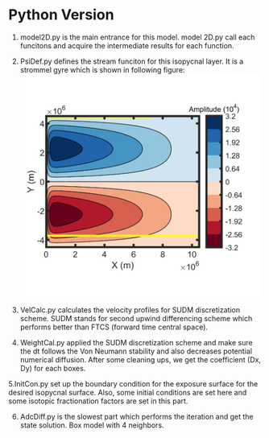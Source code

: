 # Python Version

1. model2D.py is the main entrance for this model. model 2D.py call each funcitons and acquire the intermediate results for each function.

2. PsiDef.py defines the stream funciton for this isopycnal layer. It is a strommel gyre which is shown in following figure:![Stream function](../StreamFun.jpg)

3. VelCalc.py calculates the velocity profiles for SUDM discretization scheme. SUDM stands for second upwind differencing scheme which performs better than FTCS (forward time central space).

4. WeightCal.py applied the SUDM discretization scheme and make sure the dt follows the Von Neumann stability and also decreases potential numerical diffusion. After some cleaning ups, we get the coefficient (Dx, Dy) for each boxes.

5.InitCon.py set up the boundary condition for the exposure surface for the desired isopycnal surface. Also, some initial conditions are set here and some isotopic fractionation factors are set in this part.

6. AdcDiff.py is the slowest part which performs the iteration and get the state solution. Box model with 4 neighbors.